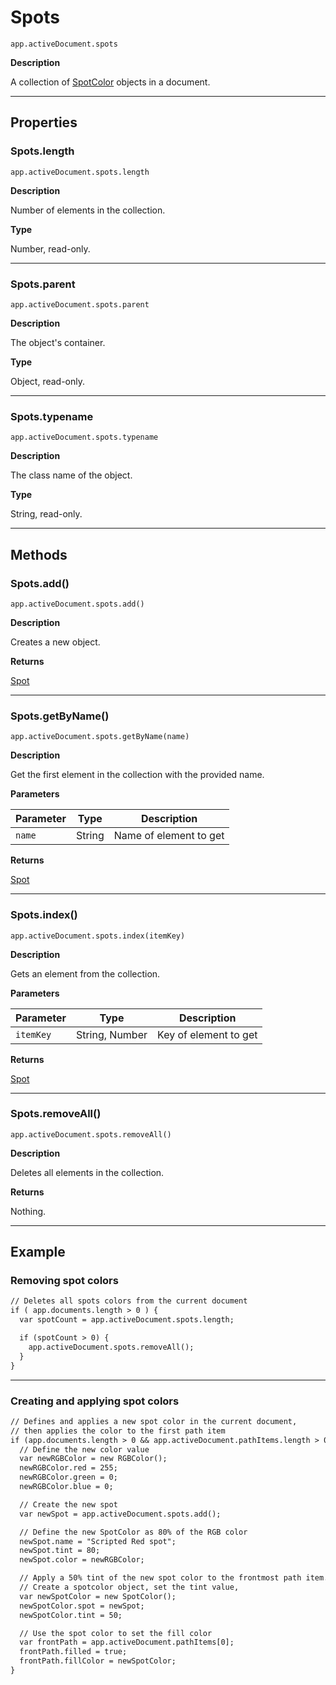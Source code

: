 # Spots

`app.activeDocument.spots`

**Description**

A collection of [SpotColor](./SpotColor.md) objects in a document.

---

## Properties

### Spots.length

`app.activeDocument.spots.length`

**Description**

Number of elements in the collection.

**Type**

Number, read-only.

---

### Spots.parent

`app.activeDocument.spots.parent`

**Description**

The object's container.

**Type**

Object, read-only.

---

### Spots.typename

`app.activeDocument.spots.typename`

**Description**

The class name of the object.

**Type**

String, read-only.

---

## Methods

### Spots.add()

`app.activeDocument.spots.add()`

**Description**

Creates a new object.

**Returns**

[Spot](./Spot.md)

---

### Spots.getByName()

`app.activeDocument.spots.getByName(name)`

**Description**

Get the first element in the collection with the provided name.

**Parameters**

| Parameter   | Type   | Description            |
|-------------|--------|------------------------|
| `name`      | String | Name of element to get |

**Returns**

[Spot](./Spot.md)

---

### Spots.index()

`app.activeDocument.spots.index(itemKey)`

**Description**

Gets an element from the collection.

**Parameters**

| Parameter   | Type           | Description           |
|-------------|----------------|-----------------------|
| `itemKey`   | String, Number | Key of element to get |

**Returns**

[Spot](./Spot.md)

---

### Spots.removeAll()

`app.activeDocument.spots.removeAll()`

**Description**

Deletes all elements in the collection.

**Returns**

Nothing.

---

## Example

### Removing spot colors

```default
// Deletes all spots colors from the current document
if ( app.documents.length > 0 ) {
  var spotCount = app.activeDocument.spots.length;

  if (spotCount > 0) {
    app.activeDocument.spots.removeAll();
  }
}
```

---

### Creating and applying spot colors

```default
// Defines and applies a new spot color in the current document,
// then applies the color to the first path item
if (app.documents.length > 0 && app.activeDocument.pathItems.length > 0) {
  // Define the new color value
  var newRGBColor = new RGBColor();
  newRGBColor.red = 255;
  newRGBColor.green = 0;
  newRGBColor.blue = 0;

  // Create the new spot
  var newSpot = app.activeDocument.spots.add();

  // Define the new SpotColor as 80% of the RGB color
  newSpot.name = "Scripted Red spot";
  newSpot.tint = 80;
  newSpot.color = newRGBColor;

  // Apply a 50% tint of the new spot color to the frontmost path item.
  // Create a spotcolor object, set the tint value,
  var newSpotColor = new SpotColor();
  newSpotColor.spot = newSpot;
  newSpotColor.tint = 50;

  // Use the spot color to set the fill color
  var frontPath = app.activeDocument.pathItems[0];
  frontPath.filled = true;
  frontPath.fillColor = newSpotColor;
}
```
